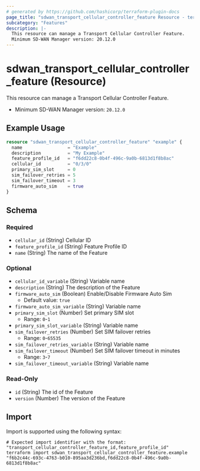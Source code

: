 ```yaml
---
# generated by https://github.com/hashicorp/terraform-plugin-docs
page_title: "sdwan_transport_cellular_controller_feature Resource - terraform-provider-sdwan"
subcategory: "Features"
description: |-
  This resource can manage a Transport Cellular Controller Feature.
  Minimum SD-WAN Manager version: 20.12.0
---
```


# sdwan_transport_cellular_controller_feature (Resource)

This resource can manage a Transport Cellular Controller Feature.
  - Minimum SD-WAN Manager version: `20.12.0`

## Example Usage

```terraform
resource "sdwan_transport_cellular_controller_feature" "example" {
  name                 = "Example"
  description          = "My Example"
  feature_profile_id   = "f6dd22c8-0b4f-496c-9a0b-6813d1f8b8ac"
  cellular_id          = "0/3/0"
  primary_sim_slot     = 0
  sim_failover_retries = 5
  sim_failover_timeout = 3
  firmware_auto_sim    = true
}
```

<!-- schema generated by tfplugindocs -->
## Schema

### Required

- `cellular_id` (String) Cellular ID
- `feature_profile_id` (String) Feature Profile ID
- `name` (String) The name of the Feature

### Optional

- `cellular_id_variable` (String) Variable name
- `description` (String) The description of the Feature
- `firmware_auto_sim` (Boolean) Enable/Disable Firmware Auto Sim
  - Default value: `true`
- `firmware_auto_sim_variable` (String) Variable name
- `primary_sim_slot` (Number) Set primary SIM slot
  - Range: `0`-`1`
- `primary_sim_slot_variable` (String) Variable name
- `sim_failover_retries` (Number) Set SIM failover retries
  - Range: `0`-`65535`
- `sim_failover_retries_variable` (String) Variable name
- `sim_failover_timeout` (Number) Set SIM failover timeout in minutes
  - Range: `3`-`7`
- `sim_failover_timeout_variable` (String) Variable name

### Read-Only

- `id` (String) The id of the Feature
- `version` (Number) The version of the Feature

## Import

Import is supported using the following syntax:

```shell
# Expected import identifier with the format: "transport_cellular_controller_feature_id,feature_profile_id"
terraform import sdwan_transport_cellular_controller_feature.example "f6b2c44c-693c-4763-b010-895aa3d236bd,f6dd22c8-0b4f-496c-9a0b-6813d1f8b8ac"
```
